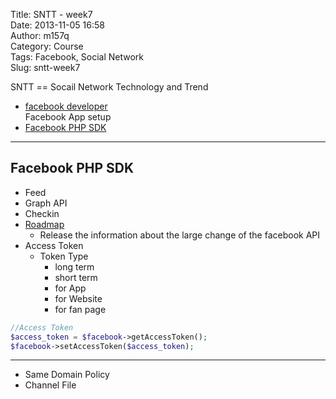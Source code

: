 Title: SNTT - week7  
Date: 2013-11-05 16:58  
Author: m157q  
Category: Course  
Tags: Facebook, Social Network  
Slug: sntt-week7  
  
  
SNTT == Socail Network Technology and Trend  
  
+ [facebook developer](https://developer.facebook.com)  
Facebook App setup  
+ [Facebook PHP SDK](https://github.com/facebook/facebook-php-sdk)  
  
---  
  
## Facebook PHP SDK  
  
 + Feed  
 + Graph API  
 + Checkin  
 + [Roadmap](https://developers.facebook.com/roadmap/)  
 	+ Release the information about the large change of the facebook API  
 + Access Token  
 	+ Token Type  
		+ long term  
		+ short term  
		+ for App  
		+ for Website  
		+ for fan page  
```PHP  
//Access Token  
$access_token = $facebook->getAccessToken();  
$facebook->setAccessToken($access_token);  
```  
  
---  
  
* Same Domain Policy  
* Channel File  
